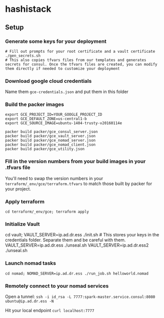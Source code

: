 # hashistack


## Setup

### Generate some keys for your deployment
```
# Fill out prompts for your root certificate and a vault certificate
./gen_secrets.sh
# This also copies tfvars files from our templates and generates secrets for consul. Once the tfvars files are created, you can modify them directly if needed to customize your deployment
```

### Download google cloud credentials
Name them `gce-credentials.json` and put them in this folder

### Build the packer images
```
export GCE_PROJECT_ID=YOUR_GOOGLE_PROJECT_ID
export GCE_DEFAULT_ZONE=us-central1-b
export GCE_SOURCE_IMAGE=ubuntu-1404-trusty-v20160114e

packer build packer/gce_consul_server.json
packer build packer/gce_vault_server.json
packer build packer/gce_nomad_server.json
packer build packer/gce_nomad_client.json
packer build packer/gce_utility.json
```

### Fill in the version numbers from your build images in your .tfvars file

You'll need to swap the version numbers in your `terraform/_env/gce/terraform.tfvars` to match those built by packer for your project.

### Apply terraform

`cd terraform/_env/gce; terraform apply`

### Initialize Vault
cd vault;
VAULT_SERVER=ip.ad.dr.ess ./init.sh # This stores your keys in the credentials folder. Separate them and be careful with them.
VAULT_SERVER=ip.ad.dr.ess ./unseal.sh
VAULT_SERVER=ip.ad.dr.ess2 ./unseal.sh

### Launch nomad tasks

`cd nomad; NOMAD_SERVER=ip.ad.dr.ess ./run_job.sh helloworld.nomad`

### Remotely connect to your nomad services

Open a tunnel:
`ssh -i id_rsa -L 7777:spark-master.service.consul:8080 ubuntu@ip.ad.dr.ess -N `

Hit your local endpoint
`curl localhost:7777`
